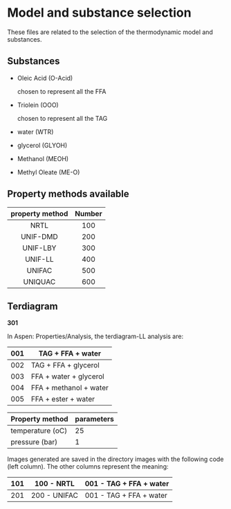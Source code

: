 # Model and substance selection

These files are related to the selection of the thermodynamic model and substances.

## Substances 

- Oleic Acid (O-Acid)

  chosen to represent all the FFA

- Triolein  (OOO)

  chosen to represent all the TAG

- water (WTR)

- glycerol (GLYOH)

- Methanol (MEOH)

- Methyl Oleate (ME-O)

## Property methods available

| property method | Number |
| :-------------: | :----: |
|      NRTL       |  100   |
|    UNIF-DMD     |  200   |
|    UNIF-LBY     |  300   |
|     UNIF-LL     |  400   |
|     UNIFAC      |  500   |
|     UNIQUAC     |  600   |



## Terdiagram

**301** 

In Aspen: Properties/Analysis, the terdiagram-LL analysis are: 

| 001  | TAG + FFA + water      |
| ---- | ---------------------- |
| 002  | TAG + FFA + glycerol   |
| 003  | FFA + water + glycerol |
| 004  | FFA + methanol + water |
| 005  | FFA + ester + water    |



| Property method  | parameters |
| ---------------- | ---------- |
| temperature (oC) | 25         |
| pressure (bar)   | 1          |



Images generated are saved in the directory images with the following code (left column). The other columns represent the meaning:

| 101  | 100 - NRTL   | 001 - TAG + FFA + water |
| ---- | ------------ | ----------------------- |
| 201  | 200 - UNIFAC | 001 - TAG + FFA + water |

